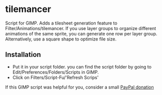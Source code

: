 # tilemancer
Script for GIMP. Adds a tilesheet generation feature to Filter/Animations/tilemancer. If you use layer groups to organize different animations of the same sprite, you can generate one row per layer group. Alternatively, use a square shape to optimize file size.

## Installation
* Put it in your script folder. you can find the script folder by going to Edit/Preferences/Folders/Scripts in GIMP.
* Click on Filters/Script-Fu/'Refresh Scrips'

If this GIMP script was helpful for you, consider a small [PayPal donation](https://www.paypal.com/donate/?hosted_button_id=EJ6PDT5HB8Q4C)
